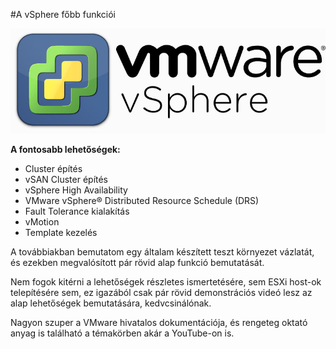 #A vSphere főbb funkciói

![VMware vSphere](images/vmware_vsphere.jpg)

**A fontosabb lehetőségek:**

- Cluster építés
- vSAN Cluster építés
- vSphere High Availability
- VMware vSphere® Distributed Resource Schedule (DRS)
- Fault Tolerance kialakítás
- vMotion
- Template kezelés


A továbbiakban bemutatom egy általam készített teszt környezet vázlatát, és ezekben megvalósított pár rövid alap funkció bemutatását.

Nem fogok kitérni a lehetőségek részletes ismertetésére, sem ESXi host-ok telepítésére sem, ez igazából csak pár rövid demonstrációs videó lesz az alap lehetőségek bemutatására, kedvcsinálónak.

Nagyon szuper a VMware hivatalos dokumentációja, és rengeteg oktató anyag is található a témakörben akár a YouTube-on is.
